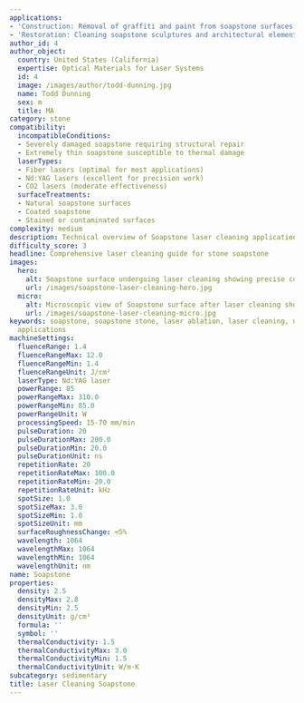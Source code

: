 ```yaml
---
applications:
- 'Construction: Removal of graffiti and paint from soapstone surfaces'
- 'Restoration: Cleaning soapstone sculptures and architectural elements'
author_id: 4
author_object:
  country: United States (California)
  expertise: Optical Materials for Laser Systems
  id: 4
  image: /images/author/todd-dunning.jpg
  name: Todd Dunning
  sex: m
  title: MA
category: stone
compatibility:
  incompatibleConditions:
  - Severely damaged soapstone requiring structural repair
  - Extremely thin soapstone susceptible to thermal damage
  laserTypes:
  - Fiber lasers (optimal for most applications)
  - Nd:YAG lasers (excellent for precision work)
  - CO2 lasers (moderate effectiveness)
  surfaceTreatments:
  - Natural soapstone surfaces
  - Coated soapstone
  - Stained or contaminated surfaces
complexity: medium
description: Technical overview of Soapstone laser cleaning applications and parameters
difficulty_score: 3
headline: Comprehensive laser cleaning guide for stone soapstone
images:
  hero:
    alt: Soapstone surface undergoing laser cleaning showing precise contamination removal
    url: /images/soapstone-laser-cleaning-hero.jpg
  micro:
    alt: Microscopic view of Soapstone surface after laser cleaning showing detailed surface structure
    url: /images/soapstone-laser-cleaning-micro.jpg
keywords: soapstone, soapstone stone, laser ablation, laser cleaning, non-contact cleaning, construction applications, restoration
  applications
machineSettings:
  fluenceRange: 1.4
  fluenceRangeMax: 12.0
  fluenceRangeMin: 1.4
  fluenceRangeUnit: J/cm²
  laserType: Nd:YAG laser
  powerRange: 85
  powerRangeMax: 310.0
  powerRangeMin: 85.0
  powerRangeUnit: W
  processingSpeed: 15-70 mm/min
  pulseDuration: 20
  pulseDurationMax: 200.0
  pulseDurationMin: 20.0
  pulseDurationUnit: ns
  repetitionRate: 20
  repetitionRateMax: 100.0
  repetitionRateMin: 20.0
  repetitionRateUnit: kHz
  spotSize: 1.0
  spotSizeMax: 3.0
  spotSizeMin: 1.0
  spotSizeUnit: mm
  surfaceRoughnessChange: <5%
  wavelength: 1064
  wavelengthMax: 1064
  wavelengthMin: 1064
  wavelengthUnit: nm
name: Soapstone
properties:
  density: 2.5
  densityMax: 2.8
  densityMin: 2.5
  densityUnit: g/cm³
  formula: ''
  symbol: ''
  thermalConductivity: 1.5
  thermalConductivityMax: 3.0
  thermalConductivityMin: 1.5
  thermalConductivityUnit: W/m·K
subcategory: sedimentary
title: Laser Cleaning Soapstone
---
```


